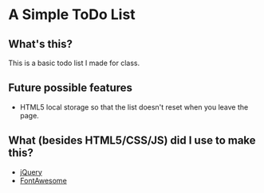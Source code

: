 # A Simple ToDo List

## What's this?
This is a basic todo list I made for class.  

## Future possible features
* HTML5 local storage so that the list doesn't reset when you leave the page.

## What (besides HTML5/CSS/JS) did I use to make this?
* [jQuery](http://jquery.com)
* [FontAwesome](http://fontawesome.io)
